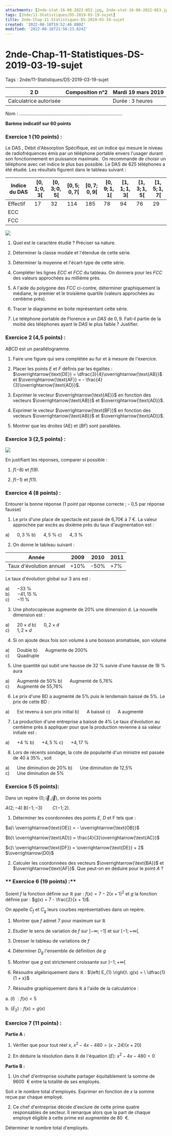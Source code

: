 ```yaml
---
attachments: [2nde-stat-16-08-2022-052.jpg, 2nde-stat-16-08-2022-053.jpg]
tags: [2nde/11-Statistiques/DS-2019-03-19-sujet]
title: 2nde-Chap-11-Statistiques-DS-2019-03-19-sujet
created: '2022-08-10T19:52:46.080Z'
modified: '2022-08-16T21:56:23.824Z'
---
```


# 2nde-Chap-11-Statistiques-DS-2019-03-19-sujet

Tags : 2nde/11-Statistiques/DS-2019-03-19-sujet

  
  | 2 D                    |  **Composition n°2**  | Mardi 19 mars 2019|
  |------------------------ |---------------------| --------------------|
  |Calculatrice autorisée |                        |Durée : 3 heures|

  Nom :  ................................................................................                                        

**Barème indicatif sur 60 points**

### **Exercice 1 (10 points) :** 

Le DAS , Débit d'Absorption Spécifique, est un indice qui mesure le niveau de radiofréquences émis par un téléphone portable envers l'usager durant son fonctionnement en puissance maximale.  On recommande de choisir un téléphone avec cet indice le plus bas possible. Le DAS de 625 téléphones a été étudié. Les résultats figurent dans le tableau suivant :

| Indice du DAS |   $\left\lbrack 0,1;0,3 \right\lbrack$ |   $\left\lbrack 0,3;0,5 \right\lbrack$ |   $\left\lbrack 0,5;0,7 \right\lbrack$ |   $\left\lbrack 0,7;0,9 \right\lbrack$  |  $\left\lbrack 0,9;1,1 \right\lbrack$ |   $\left\lbrack 1,1;1,3 \right\lbrack$  |  $\left\lbrack 1,3;1,5 \right\lbrack$ |   $\left\lbrack 1,5;1,7 \right\lbrack$| 
| --------------|---------|----------|-------|------------|---------|---------|---------|----------------|
|  Effectif |    17   |   32   |  114 |  185   |     78  |   94  |    76    |    29 | 
|  ECC      |         |        |       |        |         |       |         |        | 
| FCC        |         |        |       |        |        |        |         |        | 

![](@attachment/2nde-stat-16-08-2022-052.jpg)

1.  Quel est le caractère étudié ? Préciser sa nature.

2.  Déterminer la classe modale et l'étendue de cette série.

3.  Déterminer la moyenne et l'écart-type de cette série.

4.  Compléter les lignes $ECC$ et $FCC$ du tableau. On donnera pour les $FCC$    des valeurs approchées au millième près.

5.  A l'aide du polygone des $FCC$ ci-contre, déterminer graphiquement la     médiane, le premier et le troisième quartile (valeurs approchées au    centième près).

6.  Tracer le diagramme en boite représentant cette série.

7.  Le téléphone portable de Florence a un $DAS$ de $0,9$. Fait-il partie de     la moitié des téléphones ayant le $DAS$ le plus faible ? Justifier.

###  **Exercice 2 (4,5 points) :**

$\text{ABCD}$ est un parallélogramme.

1.  Faire une figure qui sera complétée au fur et à mesure de l'exercice.

2.  Placer les points $E$ et $F$ définis par les égalités : $\overrightarrow{\text{DE}} = \dfrac{3}{4}\overrightarrow{\text{AB}}$ et $\overrightarrow{\text{AF}} = - \frac{4}{3}\overrightarrow{\text{AD}}$.

3.  Exprimer le vecteur $\overrightarrow{\text{AE}}$ en fonction des vecteurs $\overrightarrow{\text{AB}}$ et $\overrightarrow{\text{AD}}$.

4.  Exprimer le vecteur $\overrightarrow{\text{BF}}$ en fonction des vecteurs $\overrightarrow{\text{AB}}$ et $\overrightarrow{\text{AD}}$.

5.  Montrer que les droites $\left( \text{AE} \right)$ et $(BF)$ sont parallèles.

###  **Exercice 3 (2,5 points) :**

![](@attachment/2nde-stat-16-08-2022-053.jpg)

En justifiant les réponses, comparer si possible :

1.  $f( - 8)$ et $f(9)$.

2.  $f( - 1)$ et $f(1)$.



###  **Exercice 4 (8 points) :** 

Entourer la bonne réponse (1 point par réponse correcte ; - 0,5 par réponse fausse)


1. Le prix d'une place de spectacle est passé de 6,70€ à 7 €. La valeur approchée par excès au dixième près du taux d'augmentation est : 

 a) $~~~~$ $0,3\ \%$ 
 b) $~~~~$ $4,5\ \%$ 
 c) $~~~~$ $4,3\ \%$

2. On donne le tableau suivant :

|Année                    | 2009   |2010  | 2011|
|------------------------- |------ |------ |------|
| Taux d'évolution annuel  | +10%   |-50% |  +7%|

Le taux d'évolution global sur 3 ans est :

 a) $~~~~$  $- 33\ \%$  
 b) $~~~~$  $- 41,15\ \%$  
 c) $~~~~$  $- 11\ \%$

3. Une photocopieuse augmente de 20% une dimension d. La nouvelle dimension est : 

 a) $~~~~$  $20 \times d$ 
 b) $~~~~$  $0,2 \times d$  
 c) $~~~~$  $1,2 \times d$

4. Si on ajoute deux fois son volume à une boisson aromatisée, son volume 

 a) $~~~~$  Double 
 b) $~~~~$  Augmente de 200%  
 c) $~~~~$  Quadruple
 

5. Une quantité qui subit une hausse de 32 % suivie d'une hausse de 18 % aura 

 a) $~~~~$  Augmenté de 50%
 b) $~~~~$  Augmenté de 5,76%  
 c) $~~~~$  Augmenté de 55,76%

6. Le prix d'une BD a augmenté de 5% puis le lendemain baissé de 5%. Le prix de cette BD : 

 a) $~~~~$   Est revenu à son prix initial
 b) $~~~~$  A baissé
 c) $~~~~$  A augmenté

7. La production d'une entreprise a baissé de 4% Le taux d'évolution au centième près à appliquer pour que la production revienne à sa valeur initiale est : 

 a) $~~~~$  $+ 4\ \%$
 b) $~~~~$    $+ 4,5\ \%$
 c) $~~~~$  $+ 4,17\ \%$

8. Lors de récents sondage, la cote de popularité d'un ministre est passée de 40 à 35% , soit 

 a) $~~~~$  Une diminution de 20% 
 b) $~~~~$  Une diminution de 12,5%  
 c) $~~~~$  Une diminution de 5%



###  **Exercice 5 (5 points):** 

Dans un repère $\left( 0;\overrightarrow{i},\overrightarrow{j} \right)$, on donne les points

$A(2; - 4)\text{\ \ \ \ \ \ \ B}( - 1; - 3)\ \ \ \ \ \ \ \ C( - 1;2)$.

1.  Déterminer les coordonnées des points $E,\ D\ \text{et}\text{\ F}$     tels que :

  $a)\ \overrightarrow{\text{OE}} = - \overrightarrow{\text{OB}}$   

  $b)\ \overrightarrow{\text{AD}} = \frac{4}{3}\overrightarrow{\text{AC}}$   

  $c)\ \overrightarrow{\text{DF}} = \overrightarrow{\text{DE}} + 2$ $\overrightarrow{D0}$

2.  Calculer les coordonnées des vecteurs $\overrightarrow{\text{BA}}$    et $\overrightarrow{\text{AF}}$. Que peut-on en déduire pour le    point $A$ ?

###  ** Exercice 6 (19 points) :**

Soient $f$ la fonction définie sur $ℝ$ par : $f(x) = 7 - 2(x + 1)^{2}$ et $g$ la fonction définie par : $g(x) = 7 - \frac{2}{x + 1}$.

On appelle $C_{f}$ et $C_{g}$ leurs courbes représentatives dans un repère.

1.  Montrer que $f$ admet $7$ pour maximum sur $ℝ$

2.  Etudier le sens de variation de $f$ sur     $\left\rbrack - \infty; - 1 \right\rbrack$ et sur    $\left\lbrack - 1; + \infty \right\lbrack$.

3.  Dresser le tableau de variations de $f$

4.  Déterminer $D_{g}$ l'ensemble de définition de $g$

5.  Montrer que $g$ est strictement croissante sur     $\left\rbrack - 1; + \infty \right\lbrack$

6.  Résoudre algébriquement dans $ℝ$ :   $\left( E_{1} \right)\ :g(x) = \ \dfrac{1}{1 + x}$

7.  Résoudre graphiquement dans $ℝ$ à l'aide de la calculatrice :

a.  $(I)\ :f(x) < 5$

b.  $\left( E_{2} \right):f(x) = g(x)$

###  **Exercice 7 (11 points) :**

**Partie A :**

1.  Vérifier que pour tout réel $x$,    $x^{2} - 4x - 480 = (x - 24)(x + 20)$

2.  En déduire la résolution dans $ℝ$ de l'équation     $(E):\ x^{2} - 4x - 480 = 0$

**Partie B :**

1.  Un chef d'entreprise souhaite partager équitablement la somme de    $9 600 ~~€$ entre la totalité de ses employés.

Soit $x$ le nombre total d'employés. Exprimer en fonction de $x$ la somme reçue par chaque employé.

2.  Ce chef d'entreprise décide d'exclure de cette prime quatre     responsables de secteur. Il remarque alors que la part de chaque    employé éligible à cette prime est augmentée de $80 ~~€$.

Déterminer le nombre total d'employés.


